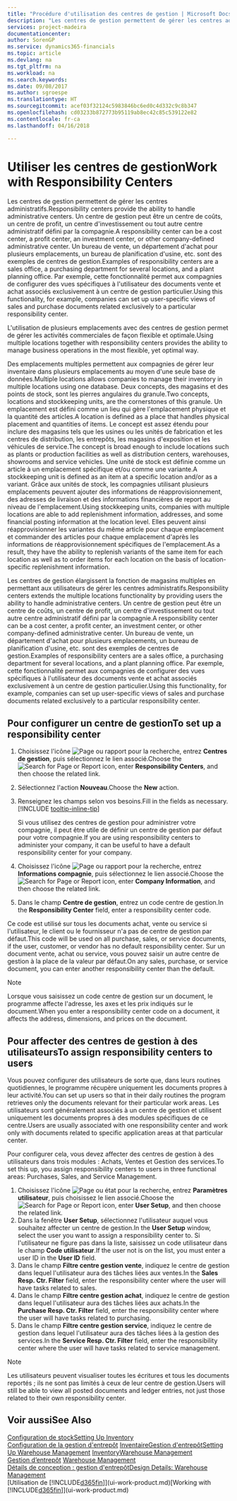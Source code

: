 ```yaml
---
title: "Procédure d'utilisation des centres de gestion | Microsoft Docs"
description: "Les centres de gestion permettent de gérer les centres administratifs. Un centre de gestion peut être un centre de coûts, un centre de profit, un centre d'investissement ou tout autre centre administratif défini par la compagnie."
services: project-madeira
documentationcenter: 
author: SorenGP
ms.service: dynamics365-financials
ms.topic: article
ms.devlang: na
ms.tgt_pltfrm: na
ms.workload: na
ms.search.keywords: 
ms.date: 09/08/2017
ms.author: sgroespe
ms.translationtype: HT
ms.sourcegitcommit: acef03f32124c5983846bc6ed0c4d332c9c8b347
ms.openlocfilehash: cd03233b872773b95119ab8ec42c85c539122e82
ms.contentlocale: fr-ca
ms.lasthandoff: 04/16/2018

---
```

# <a name="work-with-responsibility-centers"></a><span data-ttu-id="25755-104">Utiliser les centres de gestion</span><span class="sxs-lookup"><span data-stu-id="25755-104">Work with Responsibility Centers</span></span>
<span data-ttu-id="25755-105">Les centres de gestion permettent de gérer les centres administratifs.</span><span class="sxs-lookup"><span data-stu-id="25755-105">Responsibility centers provide the ability to handle administrative centers.</span></span> <span data-ttu-id="25755-106">Un centre de gestion peut être un centre de coûts, un centre de profit, un centre d'investissement ou tout autre centre administratif défini par la compagnie.</span><span class="sxs-lookup"><span data-stu-id="25755-106">A responsibility center can be a cost center, a profit center, an investment center, or other company-defined administrative center.</span></span> <span data-ttu-id="25755-107">Un bureau de vente, un département d'achat pour plusieurs emplacements, un bureau de planification d'usine, etc. sont des exemples de centres de gestion.</span><span class="sxs-lookup"><span data-stu-id="25755-107">Examples of responsibility centers are a sales office, a purchasing department for several locations, and a plant planning office.</span></span> <span data-ttu-id="25755-108">Par exemple, cette fonctionnalité permet aux compagnies de configurer des vues spécifiques à l'utilisateur des documents vente et achat associés exclusivement à un centre de gestion particulier.</span><span class="sxs-lookup"><span data-stu-id="25755-108">Using this functionality, for example, companies can set up user-specific views of sales and purchase documents related exclusively to a particular responsibility center.</span></span>  

<span data-ttu-id="25755-109">L'utilisation de plusieurs emplacements avec des centres de gestion permet de gérer les activités commerciales de façon flexible et optimale.</span><span class="sxs-lookup"><span data-stu-id="25755-109">Using multiple locations together with responsibility centers provides the ability to manage business operations in the most flexible, yet optimal way.</span></span>

<span data-ttu-id="25755-110">Des emplacements multiples permettent aux compagnies de gérer leur inventaire dans plusieurs emplacements au moyen d'une seule base de données.</span><span class="sxs-lookup"><span data-stu-id="25755-110">Multiple locations allows companies to manage their inventory in multiple locations using one database.</span></span> <span data-ttu-id="25755-111">Deux concepts, des magasins et des points de stock, sont les pierres angulaires du granule.</span><span class="sxs-lookup"><span data-stu-id="25755-111">Two concepts, locations and stockkeeping units, are the cornerstones of this granule.</span></span> <span data-ttu-id="25755-112">Un emplacement est défini comme un lieu qui gère l'emplacement physique et la quantité des articles.</span><span class="sxs-lookup"><span data-stu-id="25755-112">A location is defined as a place that handles physical placement and quantities of items.</span></span> <span data-ttu-id="25755-113">Le concept est assez étendu pour inclure des magasins tels que les usines ou les unités de fabrication et les centres de distribution, les entrepôts, les magasins d'exposition et les véhicules de service.</span><span class="sxs-lookup"><span data-stu-id="25755-113">The concept is broad enough to include locations such as plants or production facilities as well as distribution centers, warehouses, showrooms and service vehicles.</span></span> <span data-ttu-id="25755-114">Une unité de stock est définie comme un article à un emplacement spécifique et/ou comme une variante.</span><span class="sxs-lookup"><span data-stu-id="25755-114">A stockkeeping unit is defined as an item at a specific location and/or as a variant.</span></span> <span data-ttu-id="25755-115">Grâce aux unités de stock, les compagnies utilisant plusieurs emplacements peuvent ajouter des informations de réapprovisionnement, des adresses de livraison et des informations financières de report au niveau de l'emplacement.</span><span class="sxs-lookup"><span data-stu-id="25755-115">Using stockkeeping units, companies with multiple locations are able to add replenishment information, addresses, and some financial posting information at the location level.</span></span> <span data-ttu-id="25755-116">Elles peuvent ainsi réapprovisionner les variantes du même article pour chaque emplacement et commander des articles pour chaque emplacement d'après les informations de réapprovisionnement spécifiques de l'emplacement.</span><span class="sxs-lookup"><span data-stu-id="25755-116">As a result, they have the ability to replenish variants of the same item for each location as well as to order items for each location on the basis of location-specific replenishment information.</span></span>  

<span data-ttu-id="25755-117">Les centres de gestion élargissent la fonction de magasins multiples en permettant aux utilisateurs de gérer les centres administratifs.</span><span class="sxs-lookup"><span data-stu-id="25755-117">Responsibility centers extends the multiple locations functionality by providing users the ability to handle administrative centers.</span></span> <span data-ttu-id="25755-118">Un centre de gestion peut être un centre de coûts, un centre de profit, un centre d'investissement ou tout autre centre administratif défini par la compagnie.</span><span class="sxs-lookup"><span data-stu-id="25755-118">A responsibility center can be a cost center, a profit center, an investment center, or other company-defined administrative center.</span></span> <span data-ttu-id="25755-119">Un bureau de vente, un département d'achat pour plusieurs emplacements, un bureau de planification d'usine, etc. sont des exemples de centres de gestion.</span><span class="sxs-lookup"><span data-stu-id="25755-119">Examples of responsibility centers are a sales office, a purchasing department for several locations, and a plant planning office.</span></span> <span data-ttu-id="25755-120">Par exemple, cette fonctionnalité permet aux compagnies de configurer des vues spécifiques à l'utilisateur des documents vente et achat associés exclusivement à un centre de gestion particulier.</span><span class="sxs-lookup"><span data-stu-id="25755-120">Using this functionality, for example, companies can set up user-specific views of sales and purchase documents related exclusively to a particular responsibility center.</span></span>

## <a name="to-set-up-a-responsibility-center"></a><span data-ttu-id="25755-121">Pour configurer un centre de gestion</span><span class="sxs-lookup"><span data-stu-id="25755-121">To set up a responsibility center</span></span>  
1. <span data-ttu-id="25755-122">Choisissez l'icône ![Page ou rapport pour la recherche](media/ui-search/search_small.png "icône Page ou rapport pour la recherche"), entrez **Centres de gestion**, puis sélectionnez le lien associé.</span><span class="sxs-lookup"><span data-stu-id="25755-122">Choose the ![Search for Page or Report](media/ui-search/search_small.png "Search for Page or Report icon") icon, enter **Responsibility Centers**, and then choose the related link.</span></span>  
2. <span data-ttu-id="25755-123">Sélectionnez l'action **Nouveau**.</span><span class="sxs-lookup"><span data-stu-id="25755-123">Choose the **New** action.</span></span>  
3. <span data-ttu-id="25755-124">Renseignez les champs selon vos besoins.</span><span class="sxs-lookup"><span data-stu-id="25755-124">Fill in the fields as necessary.</span></span> [!INCLUDE [tooltip-inline-tip](includes/tooltip-inline-tip_md.md)]  

   <span data-ttu-id="25755-125">Si vous utilisez des centres de gestion pour administrer votre compagnie, il peut être utile de définir un centre de gestion par défaut pour votre compagnie.</span><span class="sxs-lookup"><span data-stu-id="25755-125">If you are using responsibility centers to administer your company, it can be useful to have a default responsibility center for your company.</span></span>
4. <span data-ttu-id="25755-126">Choisissez l'icône ![Page ou rapport pour la recherche](media/ui-search/search_small.png "icône Page ou rapport pour la recherche"), entrez **Informations compagnie**, puis sélectionnez le lien associé.</span><span class="sxs-lookup"><span data-stu-id="25755-126">Choose the ![Search for Page or Report](media/ui-search/search_small.png "Search for Page or Report icon") icon, enter **Company Information**, and then choose the related link.</span></span>
5. <span data-ttu-id="25755-127">Dans le champ **Centre de gestion**, entrez un code centre de gestion.</span><span class="sxs-lookup"><span data-stu-id="25755-127">In the **Responsibility Center** field, enter a responsibility center code.</span></span>

<span data-ttu-id="25755-128">Ce code est utilisé sur tous les documents achat, vente ou service si l'utilisateur, le client ou le fournisseur n'a pas de centre de gestion par défaut.</span><span class="sxs-lookup"><span data-stu-id="25755-128">This code will be used on all purchase, sales, or service documents, if the user, customer, or vendor has no default responsibility center.</span></span> <span data-ttu-id="25755-129">Sur un document vente, achat ou service, vous pouvez saisir un autre centre de gestion à la place de la valeur par défaut.</span><span class="sxs-lookup"><span data-stu-id="25755-129">On any sales, purchase, or service document, you can enter another responsibility center than the default.</span></span>

> [!NOTE]  
>  <span data-ttu-id="25755-130">Lorsque vous saisissez un code centre de gestion sur un document, le programme affecte l'adresse, les axes et les prix indiqués sur le document.</span><span class="sxs-lookup"><span data-stu-id="25755-130">When you enter a responsibility center code on a document, it affects the address, dimensions, and prices on the document.</span></span>  

## <a name="to-assign-responsibility-centers-to-users"></a><span data-ttu-id="25755-131">Pour affecter des centres de gestion à des utilisateurs</span><span class="sxs-lookup"><span data-stu-id="25755-131">To assign responsibility centers to users</span></span>  
<span data-ttu-id="25755-132">Vous pouvez configurer des utilisateurs de sorte que, dans leurs routines quotidiennes, le programme récupère uniquement les documents propres à leur activité.</span><span class="sxs-lookup"><span data-stu-id="25755-132">You can set up users so that in their daily routines the program retrieves only the documents relevant for their particular work areas.</span></span> <span data-ttu-id="25755-133">Les utilisateurs sont généralement associés à un centre de gestion et utilisent uniquement les documents propres à des modules spécifiques de ce centre.</span><span class="sxs-lookup"><span data-stu-id="25755-133">Users are usually associated with one responsibility center and work only with documents related to specific application areas at that particular center.</span></span>  

<span data-ttu-id="25755-134">Pour configurer cela, vous devez affecter des centres de gestion à des utilisateurs dans trois modules : Achats, Ventes et Gestion des services.</span><span class="sxs-lookup"><span data-stu-id="25755-134">To set this up, you assign responsibility centers to users in three functional areas: Purchases, Sales, and Service Management.</span></span>  

1.  <span data-ttu-id="25755-135">Choisissez l'icône ![Page ou état pour la recherche](media/ui-search/search_small.png "icône Page ou état pour la recherche"), entrez **Paramètres utilisateur**, puis choisissez le lien associé.</span><span class="sxs-lookup"><span data-stu-id="25755-135">Choose the ![Search for Page or Report](media/ui-search/search_small.png "Search for Page or Report icon") icon, enter **User Setup**, and then choose the related link.</span></span>  
2.  <span data-ttu-id="25755-136">Dans la fenêtre **User Setup**, sélectionnez l'utilisateur auquel vous souhaitez affecter un centre de gestion.</span><span class="sxs-lookup"><span data-stu-id="25755-136">In the **User Setup** window, select the user you want to assign a responsibility center to.</span></span> <span data-ttu-id="25755-137">Si l'utilisateur ne figure pas dans la liste, saisissez un code utilisateur dans le champ **Code utilisateur**.</span><span class="sxs-lookup"><span data-stu-id="25755-137">If the user not is on the list, you must enter a user ID in the **User ID** field.</span></span>  
3.  <span data-ttu-id="25755-138">Dans le champ **Filtre centre gestion vente**, indiquez le centre de gestion dans lequel l'utilisateur aura des tâches liées aux ventes.</span><span class="sxs-lookup"><span data-stu-id="25755-138">In the **Sales Resp. Ctr. Filter** field, enter the responsibility center where the user will have tasks related to sales.</span></span>  
4.  <span data-ttu-id="25755-139">Dans le champ **Filtre centre gestion achat**, indiquez le centre de gestion dans lequel l'utilisateur aura des tâches liées aux achats.</span><span class="sxs-lookup"><span data-stu-id="25755-139">In the **Purchase Resp. Ctr. Filter** field, enter the responsibility center where the user will have tasks related to purchasing.</span></span>  
5.  <span data-ttu-id="25755-140">Dans le champ **Filtre centre gestion service**, indiquez le centre de gestion dans lequel l'utilisateur aura des tâches liées à la gestion des services.</span><span class="sxs-lookup"><span data-stu-id="25755-140">In the **Service Resp. Ctr. Filter** field, enter the responsibility center where the user will have tasks related to service management.</span></span>  

> [!NOTE]  
>  <span data-ttu-id="25755-141">Les utilisateurs peuvent visualiser toutes les écritures et tous les documents reportés ; ils ne sont pas limités à ceux de leur centre de gestion.</span><span class="sxs-lookup"><span data-stu-id="25755-141">Users will still be able to view all posted documents and ledger entries, not just those related to their own responsibility center.</span></span>

## <a name="see-also"></a><span data-ttu-id="25755-142">Voir aussi</span><span class="sxs-lookup"><span data-stu-id="25755-142">See Also</span></span>  
[<span data-ttu-id="25755-143">Configuration de stock</span><span class="sxs-lookup"><span data-stu-id="25755-143">Setting Up Inventory</span></span>](inventory-setup-inventory.md)  
<span data-ttu-id="25755-144">[Configuration de la gestion d'entrepôt](warehouse-setup-warehouse.md)
[Inventaire](inventory-manage-inventory.md)[Gestion d'entrepôt](warehouse-manage-warehouse.md)</span><span class="sxs-lookup"><span data-stu-id="25755-144">[Setting Up Warehouse Management](warehouse-setup-warehouse.md)
[Inventory](inventory-manage-inventory.md)[Warehouse Management](warehouse-manage-warehouse.md)</span></span>  
<span data-ttu-id="25755-145">[Gestion d’entrepôt](warehouse-manage-warehouse.md)  </span><span class="sxs-lookup"><span data-stu-id="25755-145">[Warehouse Management](warehouse-manage-warehouse.md)  </span></span>  
[<span data-ttu-id="25755-146">Détails de conception : gestion d'entrepôt</span><span class="sxs-lookup"><span data-stu-id="25755-146">Design Details: Warehouse Management</span></span>](design-details-warehouse-management.md)  
<span data-ttu-id="25755-147">[Utilisation de [!INCLUDE[d365fin](includes/d365fin_md.md)]](ui-work-product.md)</span><span class="sxs-lookup"><span data-stu-id="25755-147">[Working with [!INCLUDE[d365fin](includes/d365fin_md.md)]](ui-work-product.md)</span></span>

